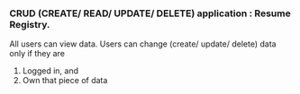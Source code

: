 ### CRUD (CREATE/ READ/ UPDATE/ DELETE) application : Resume Registry.   
All users can view data. Users can change (create/ update/ delete) data only if they are 
  1. Logged in, and
  2. Own that piece of data
